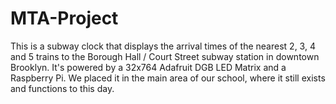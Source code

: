 # MTA-Project
This is a subway clock that displays the arrival times of the nearest 2, 3, 4 and 5 trains to the Borough Hall / Court Street subway station in downtown Brooklyn. 
It's powered by a 32x764 Adafruit DGB LED Matrix and a Raspberry Pi. We placed it in the main area of our school, where it still exists and functions to this day. 
